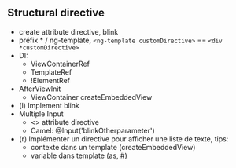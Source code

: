 ## Structural directive
- create attribute directive, blink
- préfix * / ng-template, `<ng-template customDirective>` == `<div *customDirective>`
- DI:
    - ViewContainerRef
    - TemplateRef<unknown>
    - !ElementRef
- AfterViewInit
    - ViewContainer createEmbeddedView
- (l) Implement blink
- Multiple Input
    - <> attribute directive
    - Camel: @Input('blinkOtherparameter')
- (r) Implémenter un directive pour afficher une liste de texte, tips:
    - contexte dans un template (createEmbeddedView)
    - variable dans template (as, #)
